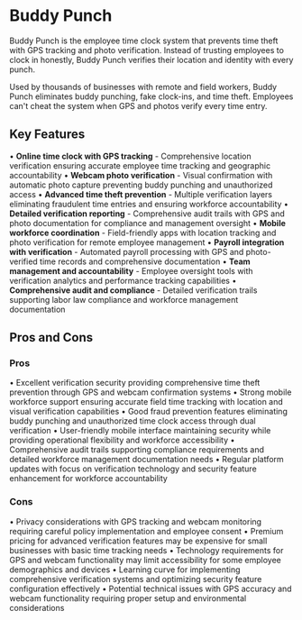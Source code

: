 # Buddy Punch

Buddy Punch is the employee time clock system that prevents time theft with GPS tracking and photo verification. Instead of trusting employees to clock in honestly, Buddy Punch verifies their location and identity with every punch.

Used by thousands of businesses with remote and field workers, Buddy Punch eliminates buddy punching, fake clock-ins, and time theft. Employees can't cheat the system when GPS and photos verify every time entry.

## Key Features

• **Online time clock with GPS tracking** - Comprehensive location verification ensuring accurate employee time tracking and geographic accountability
• **Webcam photo verification** - Visual confirmation with automatic photo capture preventing buddy punching and unauthorized access
• **Advanced time theft prevention** - Multiple verification layers eliminating fraudulent time entries and ensuring workforce accountability
• **Detailed verification reporting** - Comprehensive audit trails with GPS and photo documentation for compliance and management oversight
• **Mobile workforce coordination** - Field-friendly apps with location tracking and photo verification for remote employee management
• **Payroll integration with verification** - Automated payroll processing with GPS and photo-verified time records and comprehensive documentation
• **Team management and accountability** - Employee oversight tools with verification analytics and performance tracking capabilities
• **Comprehensive audit and compliance** - Detailed verification trails supporting labor law compliance and workforce management documentation

## Pros and Cons

### Pros
• Excellent verification security providing comprehensive time theft prevention through GPS and webcam confirmation systems
• Strong mobile workforce support ensuring accurate field time tracking with location and visual verification capabilities
• Good fraud prevention features eliminating buddy punching and unauthorized time clock access through dual verification
• User-friendly mobile interface maintaining security while providing operational flexibility and workforce accessibility
• Comprehensive audit trails supporting compliance requirements and detailed workforce management documentation needs
• Regular platform updates with focus on verification technology and security feature enhancement for workforce accountability

### Cons
• Privacy considerations with GPS tracking and webcam monitoring requiring careful policy implementation and employee consent
• Premium pricing for advanced verification features may be expensive for small businesses with basic time tracking needs
• Technology requirements for GPS and webcam functionality may limit accessibility for some employee demographics and devices
• Learning curve for implementing comprehensive verification systems and optimizing security feature configuration effectively
• Potential technical issues with GPS accuracy and webcam functionality requiring proper setup and environmental considerations